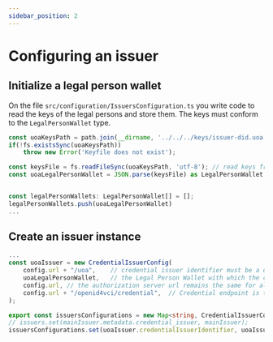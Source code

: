 ```yaml
---
sidebar_position: 2
---
```


# Configuring an issuer

## Initialize a legal person wallet

On the file `src/configuration/IssuersConfiguration.ts` you write code to read the keys of the legal persons and store them.
The keys must conform to the `LegalPersonWallet` type.

```ts title=src/configuration/IssuersConfiguration.ts
const uoaKeysPath = path.join(__dirname, '../../../keys/issuer-did.uoa.keys');
if(!fs.existsSync(uoaKeysPath))
	throw new Error('Keyfile does not exist');

const keysFile = fs.readFileSync(uoaKeysPath, 'utf-8'); // read keys from the file system
const uoaLegalPersonWallet = JSON.parse(keysFile) as LegalPersonWallet;


const legalPersonWallets: LegalPersonWallet[] = [];
legalPersonWallets.push(uoaLegalPersonWallet)
...
```


## Create an issuer instance

```ts title=src/configuration/IssuersConfiguration.ts
...
const uoaIssuer = new CredentialIssuerConfig(
	config.url + "/uoa",	// credential issuer identifier must be a unique url of the issuer
	uoaLegalPersonWallet,	// the Legal Person Wallet with which the credentials will be issued
	config.url,	// the authorization server url remains the same for all the issuers
	config.url + "/openid4vci/credential",	// Credential endpoint is the same for all issuers
);

export const issuersConfigurations = new Map<string, CredentialIssuerConfig>();
// issuers.set(mainIssuer.metadata.credential_issuer, mainIssuer);
issuersConfigurations.set(uoaIssuer.credentialIssuerIdentifier, uoaIssuer);

```